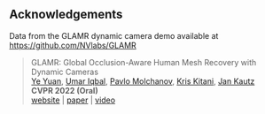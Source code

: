 ## Acknowledgements

Data from the GLAMR dynamic camera demo available at https://github.com/NVlabs/GLAMR

> GLAMR: Global Occlusion-Aware Human Mesh Recovery with Dynamic Cameras  
> [Ye Yuan](https://www.ye-yuan.com/), [Umar Iqbal](http://www.umariqbal.info/), [Pavlo Molchanov](https://research.nvidia.com/person/pavlo-molchanov/), [Kris Kitani](http://www.cs.cmu.edu/~kkitani/), [Jan Kautz](https://jankautz.com/)  
> **CVPR 2022 (Oral)**  
> [website](https://nvlabs.github.io/GLAMR) | [paper](https://arxiv.org/abs/2112.01524) | [video](https://youtu.be/wpObDXcYueo)